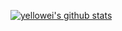 [![yellowei's github stats](https://github-readme-stats.vercel.app/api?username=yellowei)](https://github.com/anuraghazra/github-readme-stats)
